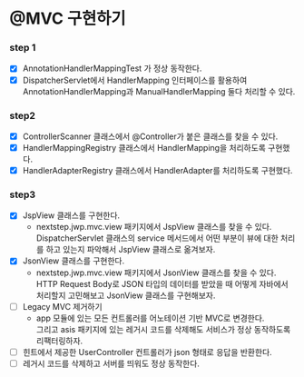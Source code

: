 # @MVC 구현하기

### step 1
- [x] AnnotationHandlerMappingTest 가 정상 동작한다.
- [x] DispatcherServlet에서 HandlerMapping 인터페이스를 활용하여 AnnotationHandlerMapping과 ManualHandlerMapping 둘다 처리할 수 있다.

### step2
- [x] ControllerScanner 클래스에서 @Controller가 붙은 클래스를 찾을 수 있다.
- [x] HandlerMappingRegistry 클래스에서 HandlerMapping을 처리하도록 구현했다.
- [x] HandlerAdapterRegistry 클래스에서 HandlerAdapter를 처리하도록 구현했다.

### step3

- [x] JspView 클래스를 구현한다.
  - nextstep.jwp.mvc.view 패키지에서 JspView 클래스를 찾을 수 있다.  
    DispatcherServlet 클래스의 service 메서드에서 어떤 부분이 뷰에 대한 처리를 하고 있는지 파악해서 JspView 클래스로 옮겨보자.
- [x] JsonView 클래스를 구현한다.
  - nextstep.jwp.mvc.view 패키지에서 JsonView 클래스를 찾을 수 있다.  
    HTTP Request Body로 JSON 타입의 데이터를 받았을 때 어떻게 자바에서 처리할지 고민해보고 JsonView 클래스를 구현해보자.
- [ ] Legacy MVC 제거하기
  - app 모듈에 있는 모든 컨트롤러를 어노테이션 기반 MVC로 변경한다.  
  그리고 asis 패키지에 있는 레거시 코드를 삭제해도 서비스가 정상 동작하도록 리팩터링하자.
- [ ] 힌트에서 제공한 UserController 컨트롤러가 json 형태로 응답을 반환한다.
- [ ] 레거시 코드를 삭제하고 서버를 띄워도 정상 동작한다.
